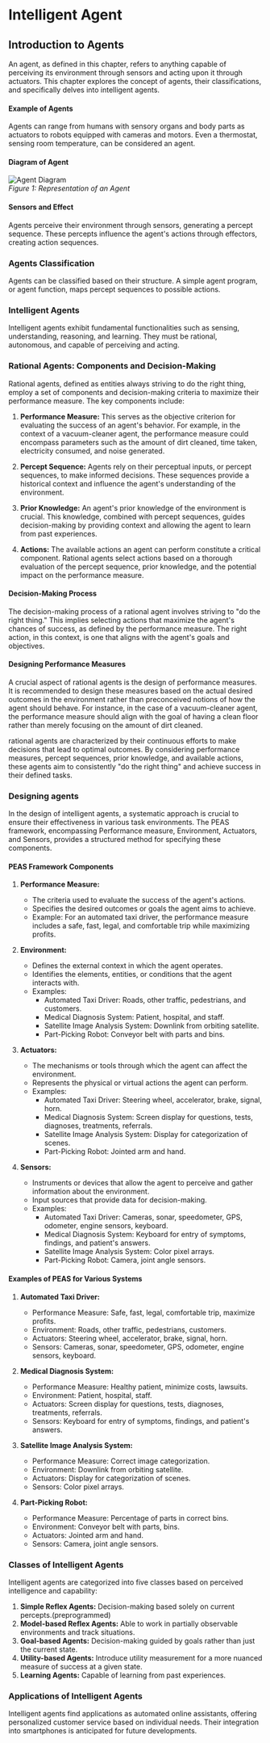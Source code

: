 # Intelligent Agent

## Introduction to Agents

An agent, as defined in this chapter, refers to anything capable of perceiving its environment through sensors and acting upon it through actuators. This chapter explores the concept of agents, their classifications, and specifically delves into intelligent agents.

#### Example of Agents

Agents can range from humans with sensory organs and body parts as actuators to robots equipped with cameras and motors. Even a thermostat, sensing room temperature, can be considered an agent.

#### Diagram of Agent

![Agent Diagram](https://miro.medium.com/v2/resize:fit:704/1*a81je9FfLJxfmw20GhRbuw.png)  
*Figure 1: Representation of an Agent*

#### Sensors and Effect

Agents perceive their environment through sensors, generating a percept sequence. These percepts influence the agent's actions through effectors, creating action sequences.

### Agents Classification

Agents can be classified based on their structure. A simple agent program, or agent function, maps percept sequences to possible actions.

### Intelligent Agents

Intelligent agents exhibit fundamental functionalities such as sensing, understanding, reasoning, and learning. They must be rational, autonomous, and capable of perceiving and acting.

### Rational Agents: Components and Decision-Making

Rational agents, defined as entities always striving to do the right thing, employ a set of components and decision-making criteria to maximize their performance measure. The key components include:

1. **Performance Measure:** This serves as the objective criterion for evaluating the success of an agent's behavior. For example, in the context of a vacuum-cleaner agent, the performance measure could encompass parameters such as the amount of dirt cleaned, time taken, electricity consumed, and noise generated.

2. **Percept Sequence:** Agents rely on their perceptual inputs, or percept sequences, to make informed decisions. These sequences provide a historical context and influence the agent's understanding of the environment.

3. **Prior Knowledge:** An agent's prior knowledge of the environment is crucial. This knowledge, combined with percept sequences, guides decision-making by providing context and allowing the agent to learn from past experiences.

4. **Actions:** The available actions an agent can perform constitute a critical component. Rational agents select actions based on a thorough evaluation of the percept sequence, prior knowledge, and the potential impact on the performance measure.

#### Decision-Making Process

The decision-making process of a rational agent involves striving to "do the right thing." This implies selecting actions that maximize the agent's chances of success, as defined by the performance measure. The right action, in this context, is one that aligns with the agent's goals and objectives.

#### Designing Performance Measures

A crucial aspect of rational agents is the design of performance measures. It is recommended to design these measures based on the actual desired outcomes in the environment rather than preconceived notions of how the agent should behave. For instance, in the case of a vacuum-cleaner agent, the performance measure should align with the goal of having a clean floor rather than merely focusing on the amount of dirt cleaned.

rational agents are characterized by their continuous efforts to make decisions that lead to optimal outcomes. By considering performance measures, percept sequences, prior knowledge, and available actions, these agents aim to consistently "do the right thing" and achieve success in their defined tasks.

### Designing agents

In the design of intelligent agents, a systematic approach is crucial to ensure their effectiveness in various task environments. The PEAS framework, encompassing Performance measure, Environment, Actuators, and Sensors, provides a structured method for specifying these components.

#### PEAS Framework Components

1. **Performance Measure:**
   - The criteria used to evaluate the success of the agent's actions.
   - Specifies the desired outcomes or goals the agent aims to achieve.
   - Example: For an automated taxi driver, the performance measure includes a safe, fast, legal, and comfortable trip while maximizing profits.

2. **Environment:**
   - Defines the external context in which the agent operates.
   - Identifies the elements, entities, or conditions that the agent interacts with.
   - Examples:
      - Automated Taxi Driver: Roads, other traffic, pedestrians, and customers.
      - Medical Diagnosis System: Patient, hospital, and staff.
      - Satellite Image Analysis System: Downlink from orbiting satellite.
      - Part-Picking Robot: Conveyor belt with parts and bins.

3. **Actuators:**
   - The mechanisms or tools through which the agent can affect the environment.
   - Represents the physical or virtual actions the agent can perform.
   - Examples:
      - Automated Taxi Driver: Steering wheel, accelerator, brake, signal, horn.
      - Medical Diagnosis System: Screen display for questions, tests, diagnoses, treatments, referrals.
      - Satellite Image Analysis System: Display for categorization of scenes.
      - Part-Picking Robot: Jointed arm and hand.

4. **Sensors:**
   - Instruments or devices that allow the agent to perceive and gather information about the environment.
   - Input sources that provide data for decision-making.
   - Examples:
      - Automated Taxi Driver: Cameras, sonar, speedometer, GPS, odometer, engine sensors, keyboard.
      - Medical Diagnosis System: Keyboard for entry of symptoms, findings, and patient's answers.
      - Satellite Image Analysis System: Color pixel arrays.
      - Part-Picking Robot: Camera, joint angle sensors.

#### Examples of PEAS for Various Systems

1. **Automated Taxi Driver:**
   - Performance Measure: Safe, fast, legal, comfortable trip, maximize profits.
   - Environment: Roads, other traffic, pedestrians, customers.
   - Actuators: Steering wheel, accelerator, brake, signal, horn.
   - Sensors: Cameras, sonar, speedometer, GPS, odometer, engine sensors, keyboard.

2. **Medical Diagnosis System:**
   - Performance Measure: Healthy patient, minimize costs, lawsuits.
   - Environment: Patient, hospital, staff.
   - Actuators: Screen display for questions, tests, diagnoses, treatments, referrals.
   - Sensors: Keyboard for entry of symptoms, findings, and patient's answers.

3. **Satellite Image Analysis System:**
   - Performance Measure: Correct image categorization.
   - Environment: Downlink from orbiting satellite.
   - Actuators: Display for categorization of scenes.
   - Sensors: Color pixel arrays.

4. **Part-Picking Robot:**
   - Performance Measure: Percentage of parts in correct bins.
   - Environment: Conveyor belt with parts, bins.
   - Actuators: Jointed arm and hand.
   - Sensors: Camera, joint angle sensors.

### Classes of Intelligent Agents

Intelligent agents are categorized into five classes based on perceived intelligence and capability:

1. **Simple Reflex Agents:** Decision-making based solely on current percepts.(preprogrammed)
2. **Model-based Reflex Agents:** Able to work in partially observable environments and track situations.
3. **Goal-based Agents:** Decision-making guided by goals rather than just the current state.
4. **Utility-based Agents:** Introduce utility measurement for a more nuanced measure of success at a given state.
5. **Learning Agents:** Capable of learning from past experiences.

### Applications of Intelligent Agents

Intelligent agents find applications as automated online assistants, offering personalized customer service based on individual needs. Their integration into smartphones is anticipated for future developments.